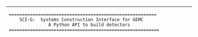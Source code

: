 -------------------------------------------------------------------

     ========================================================
         SCI-G:  Systems Construction Interface for GEMC
					A Python API to build detectors 
     =========================================================
     



